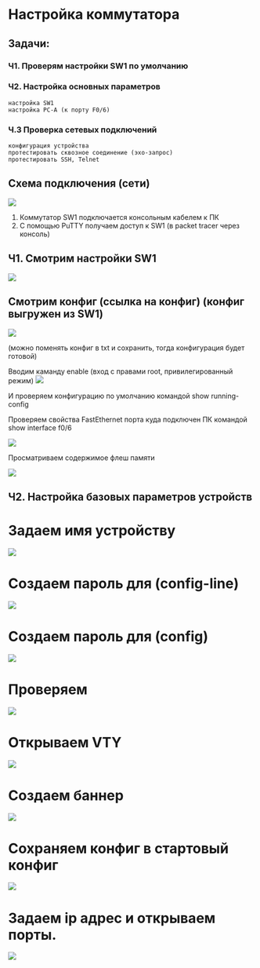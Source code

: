 
# Настройка коммутатора

## Задачи:
### Ч1. Проверям настройки SW1 по умолчанию
### Ч2. Настройка основных параметров
    настройка SW1
    настройка PC-A (к порту F0/6)
### Ч.3 Проверка сетевых подключений 
    конфигурация устройства
    протестировать сквозное соединение (эхо-запрос)
    протестировать SSH, Telnet

## Схема подключения (сети)

![](https://github.com/Grotemast/STUDIES/blob/main/DZ%201/DZ%201%20JPG/Screenshot_1.png)
   
   1. Коммутатор SW1 подключается консольным кабелем к ПК
   2. С помощью PuTTY получаем доступ к SW1 (в packet tracer через консоль)


## Ч1. Смотрим настройки SW1 

![](https://github.com/Grotemast/STUDIES/blob/main/DZ%201/DZ%201%20JPG/Screenshot_2.png)

## Смотрим конфиг (ссылка на конфиг) (конфиг выгружен из SW1)
[![](https://github.com/Grotemast/STUDIES/blob/main/DZ%201/DZ%201%20JPG/Screenshot_3.1.png)](https://github.com/Grotemast/STUDIES/blob/main/DZ%201/Config%201/Sw1_running-config.txt)

(можно поменять конфиг в txt и сохранить, тогда конфигурация будет готовой)




 Вводим каманду enable (вход с правами root, привилегированный режим)
![](https://github.com/Grotemast/STUDIES/blob/main/DZ%201/DZ%201%20JPG/Screenshot_4.png)

 И проверяем конфигурацию по умолчанию командой show running-config
 
 Проверяем свойства FastEthernet порта куда подключен ПК командой show interface f0/6

 ![](https://github.com/Grotemast/STUDIES/blob/main/DZ%201/DZ%201%20JPG/Screenshot_5.png)

Просматриваем содержимое флеш памяти

![](https://github.com/Grotemast/STUDIES/blob/main/DZ%201/DZ%201%20JPG/Screenshot_6.png)

## Ч2. Настройка базовых параметров устройств 

# Задаем имя устройству

![](https://github.com/Grotemast/STUDIES/blob/main/DZ%201/DZ%201%20JPG/Screenshot_8.png)

# Создаем пароль для (config-line) 

![](https://github.com/Grotemast/STUDIES/blob/main/DZ%201/DZ%201%20JPG/Screenshot_9.png)

# Создаем пароль для (config)

![](https://github.com/Grotemast/STUDIES/blob/main/DZ%201/DZ%201%20JPG/Screenshot_10.png)

# Проверяем

![](https://github.com/Grotemast/STUDIES/blob/main/DZ%201/DZ%201%20JPG/Screenshot_11.png)

# Открываем VTY 

![](https://github.com/Grotemast/STUDIES/blob/main/DZ%201/DZ%201%20JPG/Screenshot_12.png)

# Создаем баннер

![](https://github.com/Grotemast/STUDIES/blob/main/DZ%201/DZ%201%20JPG/Screenshot_13.png)

# Сохраняем конфиг в стартовый конфиг 

![](https://github.com/Grotemast/STUDIES/blob/main/DZ%201/DZ%201%20JPG/Screenshot_14.png)

# Задаем ip адрес и открываем порты.

![](https://github.com/Grotemast/STUDIES/blob/main/DZ%201/DZ%201%20JPG/Screenshot_15.png)
